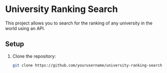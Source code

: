 # University Ranking Search

This project allows you to search for the ranking of any university in the world using an API.

## Setup

1. Clone the repository:
   ```bash
   git clone https://github.com/yourusername/university-ranking-search.git

